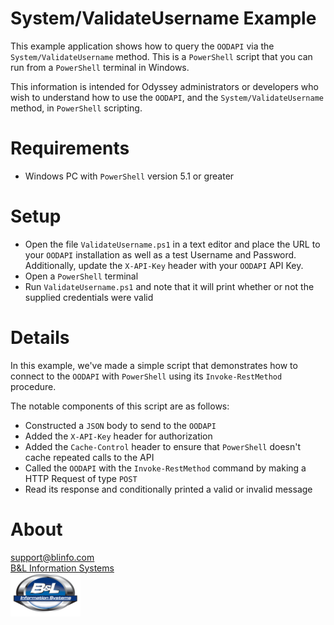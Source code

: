 # System/ValidateUsername Example

This example application shows how to query the `OODAPI` via the `System/ValidateUsername` method. This is a `PowerShell` script that you can run from a `PowerShell` terminal in Windows.

This information is intended for Odyssey administrators or developers who wish to understand how to use the `OODAPI`, and the `System/ValidateUsername` method, in `PowerShell` scripting.

# Requirements

* Windows PC with `PowerShell` version 5.1 or greater

# Setup

*  Open the file `ValidateUsername.ps1` in a text editor and place the URL to your `OODAPI` installation as well as a test Username and Password. Additionally, update the `X-API-Key` header with your `OODAPI` API Key.
*  Open a `PowerShell` terminal
*  Run `ValidateUsername.ps1` and note that it will print whether or not the supplied credentials were valid

# Details

In this example, we've made a simple script that demonstrates how to connect to the `OODAPI` with `PowerShell` using its `Invoke-RestMethod` procedure.

The notable components of this script are as follows:
*  Constructed a `JSON` body to send to the `OODAPI`
*  Added the `X-API-Key` header for authorization
*  Added the `Cache-Control` header to ensure that `PowerShell` doesn't cache repeated calls to the API
*  Called the `OODAPI` with the `Invoke-RestMethod` command by making a HTTP Request of type `POST`
*  Read its response and conditionally printed a valid or invalid message

# About
[support@blinfo.com](support@blinfo.com)  
[B&L Information Systems](https://www.blinfo.com)  
[![B&L Information Systems Logo](Images/blinfo-small.png)](https://www.blinfo.com)  